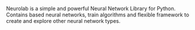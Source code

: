 Neurolab is a simple and powerful Neural Network Library for Python.
Contains based neural networks, train algorithms and flexible framework 
to create and explore other neural network types.
